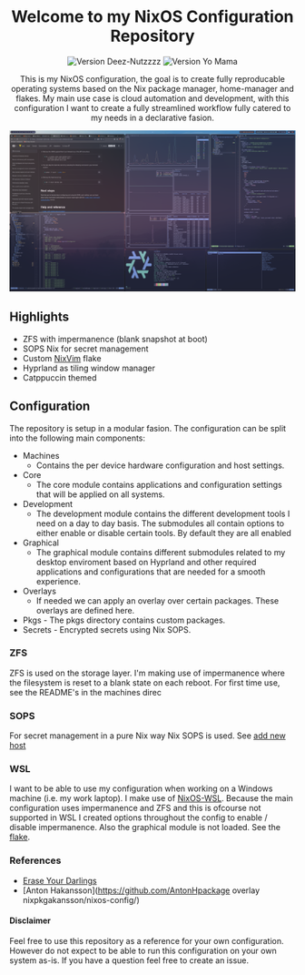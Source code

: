 <h1 align="center">Welcome to my NixOS Configuration Repository</h1>

<p align="center">
    <img src="https://img.shields.io/badge/Version-69.420.0-orange" alt="Version Deez-Nutzzzz">
    <img src="https://img.shields.io/badge/NixOS-5277C3?style=for-the-badge&logo=nixos&logoColor=white" alt="Version Yo Mama">
</p>

<p align="center">
    This is my NixOS configuration, the goal is to create fully reproducable operating systems based on the Nix package manager, home-manager and flakes.
    My main use case is cloud automation and development, with this configuration I want to create a fully streamlined workflow fully catered to my needs in a declarative fasion.

</p>

![desktop](./docs/images/desktop.png)

## Highlights

- ZFS with impermanence (blank snapshot at boot)
- SOPS Nix for secret management
- Custom [NixVim](https://github.com/dc-tec/nixvim) flake
- Hyprland as tiling window manager
- Catppuccin themed

## Configuration

The repository is setup in a modular fasion. The configuration can be split into the following main components:

- Machines
  - Contains the per device hardware configuration and host settings.
- Core
  - The core module contains applications and configuration settings that will be applied on all systems.
- Development
  - The development module contains the different development tools I need on a day to day basis. The submodules all contain options to either enable or disable certain tools. By default they are all enabled
- Graphical
  - The graphical module contains different submodules related to my desktop enviroment based on Hyprland and other required applications and configurations that are needed for a smooth experience.
- Overlays
  - If needed we can apply an overlay over certain packages. These overlays are defined here.
- Pkgs - The pkgs directory contains custom packages.
- Secrets - Encrypted secrets using Nix SOPS.

### ZFS

ZFS is used on the storage layer. I'm making use of impermanence where the filesystem is reset to a blank state on each reboot. For first time use, see the README's in the machines direc

### SOPS

For secret management in a pure Nix way Nix SOPS is used. See [add new host](docs/add-new-host.md)

### WSL

I want to be able to use my configuration when working on a Windows machine (i.e. my work laptop). I make use of [NixOS-WSL](https://github.com/nix-community/NixOS-WSL). Because the main configuration uses impermanence and ZFS and this is ofcourse not supported in WSL I created options throughout the config to enable / disable impermanence. Also the graphical module is not loaded. See the [flake](flake.nix).

### References

- [Erase Your Darlings](https://grahamc.com/blog/erase-your-darlings/)
- [Anton Hakansson](https://github.com/AntonHpackage overlay nixpkgakansson/nixos-config/)

#### Disclaimer

Feel free to use this repository as a reference for your own configuration. However do not expect to be able to run this configuration on your own system as-is. If you have a question feel free to create an issue.
